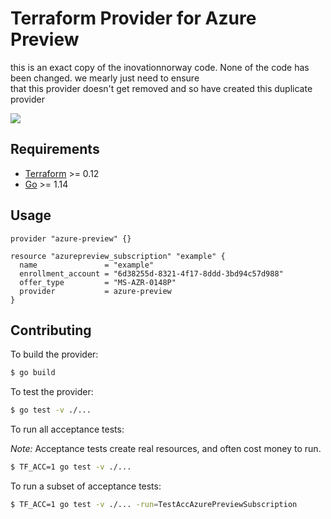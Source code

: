 # Terraform Provider for Azure Preview

this is an exact copy of the inovationnorway code. None of the code has been changed. we mearly just need to ensure   
that this provider doesn't get removed and so have created this duplicate provider   

![](https://github.com/innovationnorway/terraform-provider-azure-preview/workflows/test/badge.svg)

## Requirements

-	[Terraform](https://www.terraform.io/downloads.html) >= 0.12
-	[Go](https://golang.org/doc/install) >= 1.14

## Usage

```hcl
provider "azure-preview" {}

resource "azurepreview_subscription" "example" {
  name               = "example"
  enrollment_account = "6d38255d-8321-4f17-8ddd-3bd94c57d988"
  offer_type         = "MS-AZR-0148P"
  provider           = azure-preview
}
```

## Contributing

To build the provider:

```sh
$ go build
```

To test the provider:

```sh
$ go test -v ./...
```

To run all acceptance tests:

*Note:* Acceptance tests create real resources, and often cost money to run.

```sh
$ TF_ACC=1 go test -v ./...
```

To run a subset of acceptance tests:

```sh
$ TF_ACC=1 go test -v ./... -run=TestAccAzurePreviewSubscription
```
